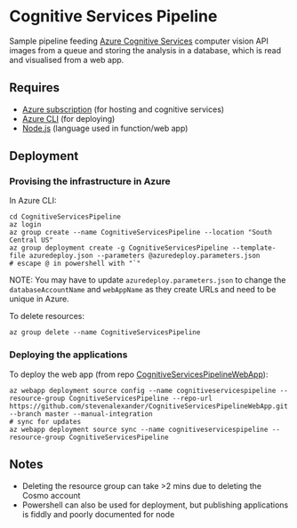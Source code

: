 # Cognitive Services Pipeline

Sample pipeline feeding [Azure Cognitive Services](https://azure.microsoft.com/en-gb/services/cognitive-services/) computer vision API images from a queue and storing the analysis in a database, which is read and visualised from a web app.

## Requires

* [Azure subscription](https://azure.microsoft.com/en-us/) (for hosting and cognitive services)
* [Azure CLI](https://docs.microsoft.com/en-us/cli/azure/install-azure-cli?view=azure-cli-latest) (for deploying)
* [Node.js](https://nodejs.org/en/) (language used in function/web app)

## Deployment

### Provising the infrastructure in Azure

In Azure CLI:

```
cd CognitiveServicesPipeline
az login
az group create --name CognitiveServicesPipeline --location "South Central US"
az group deployment create -g CognitiveServicesPipeline --template-file azuredeploy.json --parameters @azuredeploy.parameters.json 
# escape @ in powershell with "`"
```

NOTE: You may have to update `azuredeploy.parameters.json` to change the `databaseAccountName` and `webAppName` as they create URLs and need to be unique in Azure. 

To delete resources:

```
az group delete --name CognitiveServicesPipeline
```

### Deploying the applications

To deploy the web app (from repo [CognitiveServicesPipelineWebApp](https://github.com/stevenalexander/CognitiveServicesPipelineWebApp)):

```
az webapp deployment source config --name cognitiveservicespipeline --resource-group CognitiveServicesPipeline --repo-url https://github.com/stevenalexander/CognitiveServicesPipelineWebApp.git --branch master --manual-integration
# sync for updates
az webapp deployment source sync --name cognitiveservicespipeline --resource-group CognitiveServicesPipeline
```

## Notes

* Deleting the resource group can take >2 mins due to deleting the Cosmo account
* Powershell can also be used for deployment, but publishing applications is fiddly and poorly documented for node